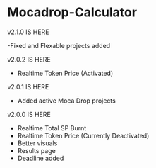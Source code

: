 ﻿# Mocadrop-Calculator

v2.1.0 IS HERE

-Fixed and Flexable projects added

v2.0.2 IS HERE

- Realtime Token Price (Activated)

v2.0.1 IS HERE

- Added active Moca Drop projects

v2.0.0 IS HERE

- Realtime Total SP Burnt
- Realtime Token Price (Currently Deactivated)
- Better visuals
- Results page
- Deadline added
